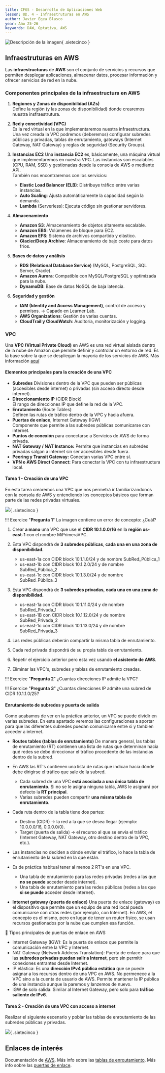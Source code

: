 ```yaml
---
title: CFGS - Desarrollo de Aplicaciones Web
lesson: UD. 4 - Infraestruturas en AWS  
author: Javier Egea Blasco  
year: Año 25-26  
keywords: DAW, Optativa, AWS
---
```


![Descripción de la imagen](../AWS/ut4/intro.png){ .sietecinco }
<br>

## **Infraestruturas en AWS**
Las **infraestructuras** de **AWS** son el conjunto de servicios y recursos que permiten desplegar aplicaciones, almacenar datos, procesar información y ofrecer servicios de red en la nube. 

### Componentes principales de la infraestructura en AWS  
1. **Regiones y Zonas de disponibilidad (AZs)**  
Define la región (y las zonas de disponibilidad) donde crearemos nuestra insfraestrutura.        

1. **Red y conectividad (VPC)**  
Es la red virtual en la que implementaremos nuestra infraestructura.  
Una vez creada la VPC podremos (deberemos) configurar subredes públicas y privadas, tablas de enrutamiento, gateways (Internet Gateway, NAT Gateway) y reglas de seguridad (Security Groups).

1. **Instancias EC2**
Una **instancia EC2** es, básicamente, una máquina virtual que implementaremos en nuestra VPC.
Las instancias son escalables (CPU, RAM, SSD) y gestionadas desde la consola de AWS o mediante API.  
También nos encontraremos con los servicios:       
    * **Elastic Load Balancer (ELB)**: Distribuye tráfico entre varias instancias.
    * **Auto Scaling**: Ajusta automáticamente la capacidad según la demanda.
    * **Lambda** (Serverless): Ejecuta código sin gestionar servidores.

1. **Almacenamiento**
    * **Amazon S3**: Almacenamiento de objetos altamente escalable.
    * **Amazon EBS**: Volúmenes de bloque para EC2.
    * **Amazon EFS**: Sistema de archivos compartido y elástico.
    * **Glacier/Deep Archive**: Almacenamiento de bajo coste para datos fríos.

5. **Bases de datos y análisis**
    * **RDS (Relational Database Service)** (MySQL, PostgreSQL, SQL Server, Oracle).
    * **Amazon Aurora**: Compatible con MySQL/PostgreSQL y optimizada para la nube.
    * **DynamoDB**: Base de datos NoSQL de baja latencia.
   
6. **Seguridad y gestión**
    * **IAM (Identity and Access Management)**, control de acceso y permisos. &rarr; Capado en Learner Lab.
    * **AWS Organizations**: Gestión de varias cuentas.
    * **CloudTrail y CloudWatch**: Auditoría, monitorización y logging.

### **VPC**
Una **VPC (Virtual Private Cloud)** en AWS es una red virtual aislada dentro de la nube de Amazon que permite definir y controlar un entorno de red. Es la base sobre la que se despliegan la mayoría de los servicios de AWS. 
Más información [aquí](https://docs.aws.amazon.com/es_es/vpc/latest/userguide/what-is-amazon-vpc.html)

#### **Elementos principales para la creación de una VPC**  

- **Subredes**
Divisiones dentro de la VPC que pueden ser públicas (accesibles desde internet) o privadas (sin acceso directo desde internet).
- **Direccionamiento IP** (CIDR Block)  
El rango de direcciones IP que define la red de la VPC.
- **Enrutamiento** (Route Tables)  
Definen las rutas de tráfico dentro de la VPC y hacia afuera. 
- **Puertas de enlace**, Internet Gateway (IGW)  
Componente que permite a las subredes públicas comunicarse con internet.
- **Puntos de conexión** para conectarse a Servicios de AWS de forma privada.
- **NAT Gateway / NAT Instance:** Permite que instancias en subredes privadas salgan a internet sin ser accesibles desde fuera.
- **Peering y Transit Gateway:** Conectan varias VPC entre sí.
- **VPN o AWS Direct Connect:** Para conectar la VPC con tu infraestructura local.

#### Tarea 1 - Creación de una VPC
En esta tarea crearemos una VPC que nos permetrá ir familiarizandonos con la consola de AWS y entendiendo los conceptos básicos que forman parte de las redes privadas virtuales.

![](./ut4/practica1.png){ .sietecinco }

!!! Exercice "**Pregunta 1**" 
    La imagen contiene un error de concepto: ¿Cuál?

1. Crear **a mano** una VPC que use el **CIDR 10.1.0.0/16** en la **región us-east-1** con el nombre MiPrimeraVPC.  
1. Esta VPC dispondrá de **3 subredes públicas**, **cada una en una zona de disponibilidad**.   
    - us-east-1a con CIDR block 10.1.1.0/24 y de nombre SubRed_Pública_1  
    - us-east-1b con CIDR block 10.1.2.0/24 y de nombre SubRed_Pública_2 
    - us-east-1c con CIDR block 10.1.3.0/24 y de nombre SubRed_Pública_3 
1. Esta VPC dispondrá de **3 subredes privadas**, **cada una en una zona de disponibilidad**. 
    - us-east-1a con CIDR block 10.1.11.0/24 y de nombre SubRed_Privada_1
    - us-east-1B con CIDR block 10.1.12.0/24 y de nombre SubRed_Privada_2
    - us-east-1c con CIDR block 10.1.13.0/24 y de nombre SubRed_Privada_3
1. Las redes públicas deberán compartir la misma tabla de enrutamiento.
1. Cada red privada dispondrá de su propia tabla de enrutamiento. 

1. Repetir el ejercicio anterior pero esta vez usando **el asistente de AWS**.

1. Eliminar las VPC's, subredes y tablas de enrutamiento creadas.

!!! Exercice "**Pregunta 2**" 
    ¿Cuantas direcciones IP admite la VPC?

!!! Exercice "**Pregunta 3**" 
    ¿Cuantas direcciones IP admite una subred de CIDR 10.1.1.0/25?

#### **Enrutamiento de subredes y puerta de salida**
Como acabamos de ver en la práctica anterior, un VPC se puede dividir en varias subredes. 
En este apartado veremos las configuraciones a aportar para que las diferentes subredes puedan comunicarse entre si y tambien acceder a internet. 

- **Routes tables (tablas de enrutamiento)**
De manera general, las tablas de enrutamiento (RT) contienen una lista de rutas que determinan hacia qué redes se debe direccionar el tráfico procedente de las instancias dentro de la subred.

- En AWS las RT's contienen una lista de rutas que indican hacia dónde debe dirigirse el tráfico que sale de la subred.
    - Cada subred de una VPC **está asociada a una única tabla de enrutamiento**. Si no se le asigna ninguna tabla, AWS le asignará por defecto la **RT principal**.
    - Varias subredes pueden compartir **una misma tabla de enrutamiento**.

- Cada ruta dentro de la tabla tiene dos partes:
    - Destino (CIDR) → la red a la que se desea llegar (ejemplo: 10.0.0.0/16, 0.0.0.0/0).
    - Target (puerta de salida) → el recurso al que se envía el tráfico (Internet Gateway, NAT Gateway, otro destino dentro de la VPC, etc.).

- Las instancias no deciden a dónde enviar el tráfico, lo hace la tabla de enrutamiento de la subred en la que están.

- Es de práctica habitual tener al menos 2 RT's en una VPC.
    - Una tabla de enrutamiento para las redes privadas (redes a las que **no se puede** acceder desde internet).
    - Una tabla de enrutamiento para las redes públicas (redes a las que **si se puede** acceder desde internet).

- **Internet gateway (puerta de enlace)**
Una puerta de enlace (gateway) es el dispositivo que permite que un equipo de una red local pueda comunicarse con otras redes (por ejemplo, con Internet).
En AWS, el concepto es el mismo, pero en lugar de tener un router físico, se usan recursos gestionados por la nube que cumplen esa función.

🔑 Tipos principales de puertas de enlace en AWS
- Internet Gateway (IGW): Es la puerta de enlace que permite la comunicación entre la VPC y Internet.
- NAT Gateway (Network Address Translation): Puerta de enlace para que las **subredes privadas puedan salir a Internet**, pero sin permitir conexiones entrantes desde Internet.
- IP elástica: Es una **dirección IPv4 pública estática** que se puede asignar a los recursos dentro de una VPC en AWS. No permenece a la VPC sino a la cuenta de usuario de AWS. Permite mantener la IP pública de una instancia aunque la paremos y lanzemos de nuevo.   
- IGW de solo salida: Similar al Internet Gateway, pero solo para **tráfico saliente de IPv6**. 

#### Tarea 2 - Creación de una VPC con acceso a internet
Realizar el siguiente escenario y poblar las tablas de enroutamiento de las subredes públicas y privadas.

![](./ut4/practica2.png){ .sietecinco }

## **Enlaces de interés**
Documentación de [AWS](https://docs.aws.amazon.com).
Más info sobre las [tablas de enroutamiento](https://docs.aws.amazon.com/es_es/vpc/latest/userguide/VPC_Route_Tables.html).
Más info sobre las [puertas de enlace](https://docs.aws.amazon.com/vpc/latest/userguide/VPC_Internet_Gateway.html).


